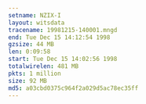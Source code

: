 ```yaml
---
setname: NZIX-I
layout: witsdata
tracename: 19981215-140001.mngd
end: Tue Dec 15 14:12:54 1998
gzsize: 44 MB
len: 0:09:58
start: Tue Dec 15 14:02:56 1998
totalwirelen: 481 MB
pkts: 1 million
size: 92 MB
md5: a03cbd0375c964f2a029d5ac78ec35ff
---
```

